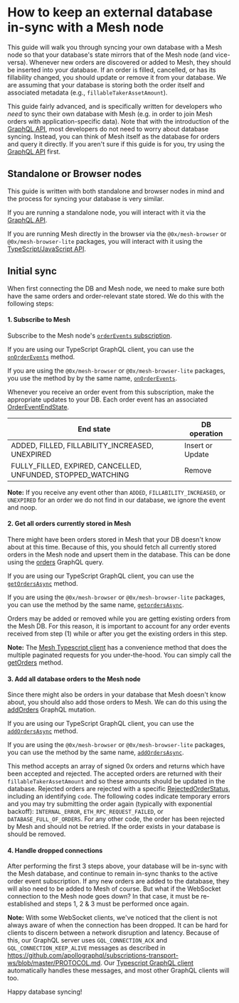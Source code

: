 # How to keep an external database in-sync with a Mesh node

This guide will walk you through syncing your own database with a Mesh node so that your database's
state mirrors that of the Mesh node (and vice-versa). Whenever new orders are discovered or added to
Mesh, they should be inserted into your database. If an order is filled, cancelled, or has its fillability
changed, you should update or remove it from your database. We are assuming that your database is storing
both the order itself and associated metadata (e.g., `fillableTakerAssetAmount`).

This guide fairly advanced, and is specifically written for developers who _need_ to sync their own
database with Mesh (e.g. in order to join Mesh orders with application-specific data). Note that with
the introduction of the [GraphQL API](graphql_api.md), most developers do not need to worry about database
syncing. Instead, you can think of Mesh itself as the database for orders and query it directly. If you
aren't sure if this guide is for you, try using the [GraphQL API](graphql_api.md) first.

## Standalone or Browser nodes

This guide is written with both standalone and browser nodes in mind and the process for syncing
your database is very similar.

If you are running a standalone node, you will interact with it via the [GraphQL API](graphql_api.md).

If you are running Mesh directly in the browser via the `@0x/mesh-browser` or `@0x/mesh-browser-lite`
packages, you will interact with it using the [TypeScript/JavaScript API](browser-bindings/browser/reference.md).

## Initial sync

When first connecting the DB and Mesh node, we need to make sure both have the same orders and
order-relevant state stored. We do this with the following steps:

#### 1. Subscribe to Mesh

Subscribe to the Mesh node's [`orderEvents` subscription](graphql_api.md#subscribing-to-order-events).

If you are using our TypeScript GraphQL client, you can use the [`onOrderEvents`](browser-bindings/browser/reference.md#onorderevents) method.

If you are using the `@0x/mesh-browser` or `@0x/mesh-browser-lite` packages, you use the method by
by the same name, [`onOrderEvents`](browser-bindings/browser/reference.md#onorderevents).

Whenever you receive an order event from this subscription, make the appropriate updates to your DB. Each
order event has an associated [OrderEventEndState](https://godoc.org/github.com/0xProject/0x-mesh/zeroex#pkg-constants).

| End state                                                    | DB operation     |
| ------------------------------------------------------------ | ---------------- |
| ADDED, FILLED, FILLABILITY_INCREASED, UNEXPIRED              | Insert or Update |
| FULLY_FILLED, EXPIRED, CANCELLED, UNFUNDED, STOPPED_WATCHING | Remove           |

**Note:** If you receive any event other than `ADDED`, `FILLABILITY_INCREASED`, or `UNEXPIRED`
for an order we do not find in our database, we ignore the event and noop.

#### 2. Get all orders currently stored in Mesh

There might have been orders stored in Mesh that your DB doesn't know about at this time. Because
of this, you should fetch all currently stored orders in the Mesh node and upsert them in the database.
This can be done using the [orders](graphql_api.md#querying-and-filtering-orders) GraphQL query.

If you are using our TypeScript GraphQL client, you can use the
[`getOrdersAsync`](graphql_clients/typescript/reference.md#getordersasync) method.

If you are using the `@0x/mesh-browser` or `@0x/mesh-browser-lite` packages, you can use
the method by the same name, [`getordersAsync`](browser-bindings/browser/reference.md#getordersasync).

Orders may be added or removed while you are getting existing orders from the Mesh DB. For this reason,
it is important to account for any order events received from step (1) while or after you get the existing
orders in this step.

**Note:** The [Mesh Typescript client](graphql_clients/typescript/README.md) has a convenience method
that does the multiple paginated requests for you under-the-hood. You can simply call the
[getOrders](graphql_clients/typescript/reference.md#getordersasync) method.

#### 3. Add all database orders to the Mesh node

Since there might also be orders in your database that Mesh doesn't know about, you should also
add those orders to Mesh. We can do this using the [addOrders](graphql_api.md#adding-orders)
GraphQL mutation.

If you are using our TypeScript GraphQL client, you can use the
[`addOrdersAsync`](graphql_clients/typescript/reference.md#addordersasync) method.

If you are using the `@0x/mesh-browser` or `@0x/mesh-browser-lite` packages, you can use
the method by the same name, [`addOrdersAsync`](browser-bindings/browser/reference.md#addordersasync).

This method accepts an array of signed 0x orders and returns which have been accepted
and rejected. The accepted orders are returned with their `fillableTakerAssetAmount` and so these
amounts should be updated in the database. Rejected orders are rejected with a specific
[RejectedOrderStatus](https://godoc.org/github.com/0xProject/0x-mesh/zeroex/ordervalidator), including
an identifying `code`. The following codes indicate temporary errors and you may try submitting the
order again (typically with exponential backoff): `INTERNAL_ERROR`, `ETH_RPC_REQUEST_FAILED`, or
`DATABASE_FULL_OF_ORDERS`. For any other code, the order has been rejected by Mesh and should not
be retried. If the order exists in your database is should be removed.

#### 4. Handle dropped connections

After performing the first 3 steps above, your database will be in-sync with the Mesh database, and continue to remain
in-sync thanks to the active order event subscription. If any new orders are added to the database, they will also need
to be added to Mesh of course. But what if the WebSocket connection to the Mesh node goes down? In that case, it
must be re-established and steps 1, 2 & 3 must be performed once again.

**Note:** With some WebSocket clients, we've noticed that the client is not always aware of when the connection has been
dropped. It can be hard for clients to discern between a network disruption and latency. Because of this, our GraphQL server
uses `GQL_CONNECTION_ACK` and `GQL_CONNECTION_KEEP_ALIVE` messages as described in
https://github.com/apollographql/subscriptions-transport-ws/blob/master/PROTOCOL.md. Our
[Typescript GraphQL client](graphql_clients/typescript) automatically handles these messages, and
most other GraphQL clients will too.

Happy database syncing!

